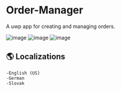 # Order-Manager
A uwp app for creating and managing orders.

![image](https://github.com/user-attachments/assets/215a3db5-e349-4d02-a6f8-501f7674ac5c)
![image](https://github.com/user-attachments/assets/e3b09ffd-8f52-496c-9c48-e13f3fd0ff3d)
![image](https://github.com/user-attachments/assets/2af394a6-5345-4ae3-89df-3fa81640acbc)


## 🌎 Localizations
    -English (US)
    -German
    -Slovak
